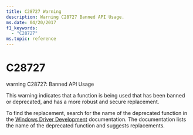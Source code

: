 ```yaml
---
title: C28727 Warning
description: Warning C28727 Banned API Usage.
ms.date: 04/20/2017
f1_keywords: 
  - "C28727"
ms.topic: reference
---
```


# C28727


warning C28727: Banned API Usage

This warning indicates that a function is being used that has been banned or deprecated, and has a more robust and secure replacement.

To find the replacement, search for the name of the deprecated function in the [Windows Driver Development](../index.yml) documentation. The documentation lists the name of the deprecated function and suggests replacements.

 

